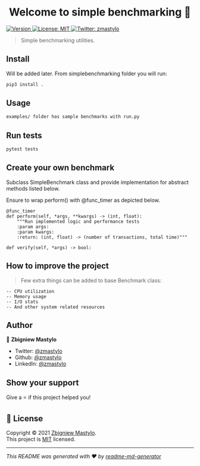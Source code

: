 <h1 align="center">Welcome to simple benchmarking 👋</h1>
<p>
  <a href="https://www.npmjs.com/package/benchmarking" target="_blank">
    <img alt="Version" src="https://img.shields.io/npm/v/benchmarking.svg">
  </a>
  <a href="LICENSE" target="_blank">
    <img alt="License: MIT" src="https://img.shields.io/badge/License-MIT-yellow.svg" />
  </a>
  <a href="https://twitter.com/zmastylo" target="_blank">
    <img alt="Twitter: zmastylo" src="https://img.shields.io/twitter/follow/zmastylo.svg?style=social" />
  </a>
</p>

> Simple benchmarking utilities.

## Install
Will be added later. From simplebenchmarking folder you will run:

```sh
pip3 install .
```

## Usage

```sh
examples/ folder has sample benchmarks with run.py
```

## Run tests

```sh
pytest tests
```

## Create your own benchmark
Subclass SimpleBenchmark class and provide implementation 
for abstract methods listed below. 

Ensure to wrap perform()
with @func_timer as depicted below. 
```
@func_timer
def perform(self, *args, **kwargs) -> (int, float):
    """Run implemented logic and performance tests
    :param args:
    :param kwargs:
    :return: (int, float) -> (number of transactions, total time)"""

def verify(self, *args) -> bool:

```

## How to improve the project

> Few extra things can be added to base Benchmark class:
```
-- CPU utilization
-- Memory usage
-- I/O stats
-- And other system related resources
```

## Author

👤 **Zbigniew Mastylo**

* Twitter: [@zmastylo](https://twitter.com/zmastylo)
* Github: [@zmastylo](https://github.com/zmastylo)
* LinkedIn: [@zmastylo](https://linkedin.com/in/zmastylo)

## Show your support

Give a ⭐️ if this project helped you!

## 📝 License

Copyright © 2021 [Zbigniew Mastylo](https://github.com/zmastylo).<br />
This project is [MIT](LICENSE) licensed.

***
_This README was generated with ❤️ by [readme-md-generator](https://github.com/kefranabg/readme-md-generator)_
